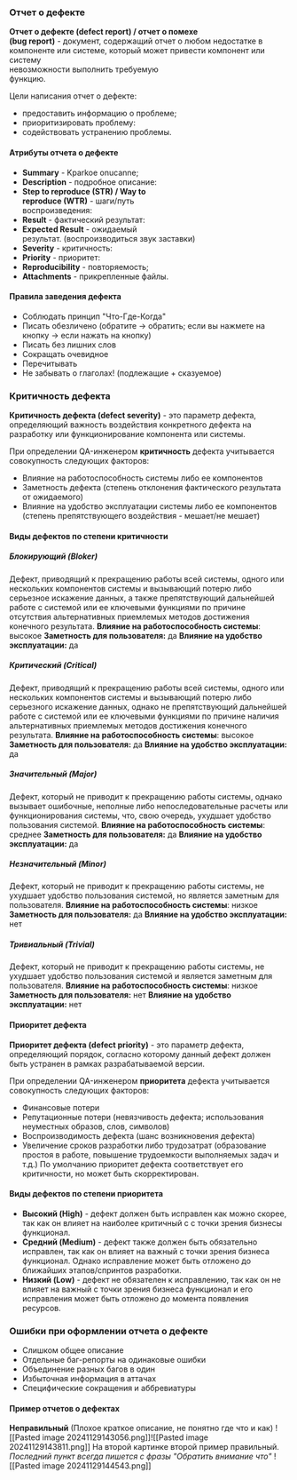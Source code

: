 ### Отчет о дефекте
**Отчет о дефекте (defect report) / отчет о помехе**  
**(bug report)** - документ,  содержащий отчет о любом недостатке в компоненте или системе, который может привести компонент или систему  
невозможности выполнить требуемую  
функцию.  

Цели написания отчет о дефекте:  
* предоставить информацию о проблеме;  
* приоритизировать проблему:  
* содействовать устранению проблемы.
#### Атрибуты отчета о дефекте
* **Summary** - Kparkoe onucanne;  
* **Description** - подробное описание:  
* **Step to reproduce (STR) / Way to**  
**reproduce (WTR)** - шаги/путь  
воспроизведения:  
* **Result** - фактический результат:  
* **Expected Result** - ожидаемый  
результат.  (воспроизводиться звук заставки)
* **Severity** - критичность:  
* **Priority** - приоритет:  
* **Reproducibility** - повторяемость;  
* **Attachments** - прикрепленные файлы.

#### Правила заведения дефекта
- Соблюдать принцип "Что-Где-Когда"
- Писать обезличено (обратите -> обратить; если вы нажмете на кнопку -> если нажать на кнопку)
- Писать без лишних слов
- Сокращать очевидное
- Перечитывать
- Не забывать о глаголах! (подлежащие + сказуемое)

### Критичность дефекта
**Критичность дефекта (defect severity)** - это параметр дефекта, определяющий важность воздействия конкретного дефекта на разработку или функционирование компонента или системы.

При определении QA-инженером **критичность** дефекта учитывается совокупность следующих факторов:
- Влияние на работоспособность системы либо ее компонентов
- Заметность дефекта (степень отклонения фактического результата от ожидаемого)
- Влияние на удобство эксплуатации системы либо ее компонентов (степень препятствующего воздействия - мешает/не мешает)

#### Виды дефектов по степени критичности
##### **Блокирующий (Bloker)**
 Дефект, приводящий к прекращению работы всей системы, одного или нескольких компонентов системы и вызывающий потерю либо серьезное искажение данных, а также препятствующий дальнейшей работе с системой или ее ключевыми функциями по причине отсутствия альтернативных приемлемых методов достижения конечного результата.
**Влияние на работоспособность системы**: высокое
**Заметность для пользователя:** да
**Влияние на удобство эксплуатации:** да

##### **Критический (Critical)**
Дефект, приводящий к прекращению работы всей системы, одного или нескольких компонентов системы и вызывающий потерю либо серьезного искажение данных, однако не препятствующий дальнейшей работе с системой или ее ключевыми функциями по причине наличия альтернативных приемлемых методов достижения конечного результата.
**Влияние на работоспособность системы**: высокое
**Заметность для пользователя:** да
**Влияние на удобство эксплуатации:** да

##### **Значительный (Major)**
Дефект, который не приводит к прекращению работы системы, однако вызывает ошибочные, неполные либо непоследовательные расчеты или функционирования системы, что, свою очередь, ухудшает удобство пользования системой.
**Влияние на работоспособность системы**: среднее
**Заметность для пользователя:** да
**Влияние на удобство эксплуатации:** да

##### **Незначительный (Minor)**
Дефект, который не приводит к прекращению работы системы, не ухудшает удобство пользования системой, но является заметным для пользователя.
**Влияние на работоспособность системы**: низкое
**Заметность для пользователя:** да
**Влияние на удобство эксплуатации:** нет

##### **Тривиальный (Trivial)**
Дефект, который не приводит к прекращению работы системы, не ухудшает удобство пользования системой и является заметным для пользователя.
**Влияние на работоспособность системы**: низкое
**Заметность для пользователя:** нет
**Влияние на удобство эксплуатации:** нет

#### Приоритет дефекта
**Приоритет дефекта (defect priority)** - это параметр дефекта, определяющий порядок, согласно которому данный дефект должен быть устранен в рамках разрабатываемой версии.

При определении QA-инженером **приоритета** дефекта учитывается совокупность следующих факторов:
- Финансовые потери
- Репутационные потери (невязчивость дефекта; использования неуместных образов, слов, символов)
- Воспроизводимость дефекта (шанс возникновения дефекта)
- Увеличение сроков разработки либо трудозатрат (образование простоя в работе, повышение трудоемкости выполняемых задач и т.д.)
По умолчанию приоритет дефекта соответствует его критичности, но может быть скорректирован.

#### Виды дефектов по степени приоритета  
* **Высокий (High)** - дефект должен быть исправлен как можно  скорее, так как он влияет на наиболее критичный с с точки зрения бизнесы функционал.
* **Средний (Medium)** - дефект также должен быть обязательно исправлен, так как он влияет на важный с точки зрения бизнеса функционал. Однако исправление может быть отложено до ближайших этапов/спринтов разработки.  
* **Низкий (Low)** - дефект не обязателен к исправлению, так как он не влияет на важный с точки зрения бизнеса функционал и его исправления может быть отложено до момента появления ресурсов.

### Ошибки при оформлении отчета о дефекте
- Слишком общее описание
- Отдельные баг-репорты на одинаковые ошибки
- Объединение разных багов в один
- Избыточная информация в аттачах
- Специфические сокращения и аббревиатуры

#### Пример отчетов о дефектах
**Неправильный** (Плохое краткое описание, не понятно где что и как)
![[Pasted image 20241129143056.png]]![[Pasted image 20241129143811.png]]
На второй картинке второй пример правильный.
*Последний пункт всегда пишется с фразы "Обратить внимание что"*
![[Pasted image 20241129144543.png]]